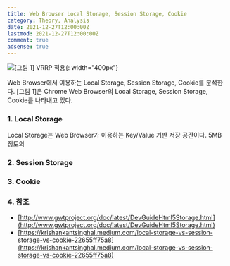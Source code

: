 ```yaml
---
title: Web Browser Local Storage, Session Storage, Cookie
category: Theory, Analysis
date: 2021-12-27T12:00:00Z
lastmod: 2021-12-27T12:00:00Z
comment: true
adsense: true
---
```


![[그림 1] VRRP 적용]({{site.baseurl}}/images/theory_analysis/VRRPWeb_Browser_Local_Storage_Session_Storage_Cookie/Chrome_Storage.PNG){: width="400px"}

Web Browser에서 이용하는 Local Storage, Session Storage, Cookie를 분석한다. [그림 1]은 Chrome Web Browser의 Local Storage, Session Storage, Cookie를 나타내고 있다.

### 1. Local Storage

Local Storage는 Web Browser가 이용하는 Key/Value 기반 저장 공간이다. 5MB 정도의 

### 2. Session Storage

### 3. Cookie

### 4. 참조

* [http://www.gwtproject.org/doc/latest/DevGuideHtml5Storage.html](http://www.gwtproject.org/doc/latest/DevGuideHtml5Storage.html)
* [https://krishankantsinghal.medium.com/local-storage-vs-session-storage-vs-cookie-22655ff75a8](https://krishankantsinghal.medium.com/local-storage-vs-session-storage-vs-cookie-22655ff75a8)